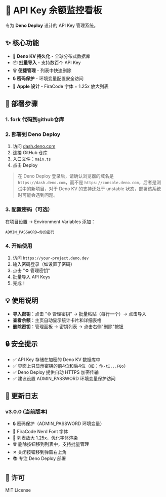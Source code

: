 # 🚀 API Key 余额监控看板

专为 **Deno Deploy** 设计的 API Key 管理系统。

## ✨ 核心功能

- 🔄 **Deno KV 持久化** - 全球分布式数据库
- 📦 **批量导入** - 支持数百个 API Key
- 🗑️ **便捷管理** - 列表中快速删除
- 🔒 **密码保护** - 环境变量配置安全访问
- 🎨 **Apple 设计** - FiraCode 字体 + 1.25x 放大列表

## 📝 部署步骤

### 1. fork 代码到github仓库


### 2. 部署到 Deno Deploy
1. 访问 [dash.deno.com](https://dash.deno.com)
2. 连接 GitHub 仓库
3. 入口文件：`main.ts`
4. 点击 Deploy

> 在 Deno Deploy 登录后，请确认浏览器的域名是 `https://dash.deno.com`，而不是
> `https://console.deno.com`，后者是测试中的新项目，对于 Deno KV 的支持还处于
> unstable 状态，部署该系统时可能会遇到问题。

### 3. 配置密码（可选）
在项目设置 → Environment Variables 添加：
```
ADMIN_PASSWORD=你的密码
```

### 4. 开始使用
1. 访问 `https://your-project.deno.dev`
2. 输入密码登录（如设置了密码）
3. 点击 "⚙️ 管理密钥"
4. 批量导入 API Keys
5. 完成！

## 💡 使用说明

- **导入密钥**：点击 "⚙️ 管理密钥" → 批量粘贴（每行一个）→ 点击导入
- **查看余额**：主页自动显示统计卡片和详细表格
- **删除密钥**：管理面板 → 密钥列表 → 点击右侧"删除"按钮

## 🔒 安全提示

- ✅ API Key 存储在加密的 Deno KV 数据库中
- ✅ 界面上只显示密钥的前4位和后4位（如：`fk-tI...FQo`）
- ✅ Deno Deploy 提供自动 HTTPS 加密传输
- ✅ 建议设置 ADMIN_PASSWORD 环境变量保护访问

## 📝 更新日志

### v3.0.0 (当前版本)
- 🔒 密码保护（ADMIN_PASSWORD 环境变量）
- 🍎 FiraCode Nerd Font 字体
- 📏 列表放大 1.25x，优化字体渲染
- 🗑️ 删除按钮移到列表中，支持批量管理
- ✕ 关闭按钮移到弹窗右上角
- 📚 专注 Deno Deploy 部署

## 📄 许可

MIT License
